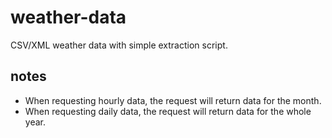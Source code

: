 # weather-data

CSV/XML weather data with simple extraction script.

## notes

- When requesting hourly data, the request will return data for the month.
- When requesting daily data, the request will return data for the whole year.
